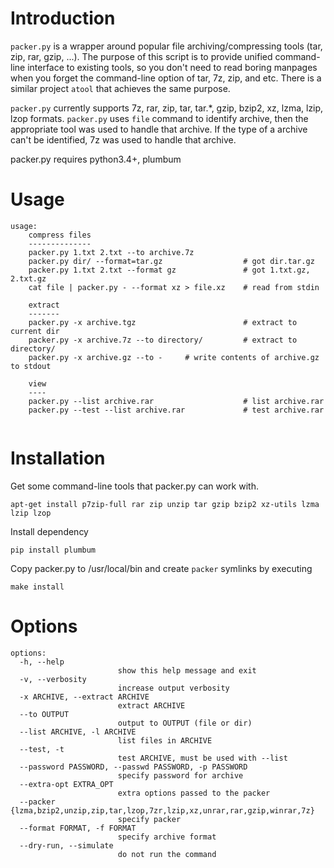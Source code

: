 
Introduction
============

`packer.py` is a wrapper around popular file archiving/compressing tools (tar, zip, rar, gzip, ...).
The purpose of this script is to provide unified command-line interface to existing tools,
so you don't need to read boring manpages when you forget the command-line option of tar, 7z, zip, and etc.
There is a similar project `atool` that achieves the same purpose.

`packer.py` currently supports 7z, rar, zip, tar, tar.*, gzip, bzip2, xz, lzma, lzip, lzop formats.
`packer.py` uses `file` command to identify archive, then the appropriate tool was used to handle
 that archive.
If the type of a archive can't be identified, 7z was used to handle that archive.

packer.py requires python3.4+, plumbum

Usage
=====
```
usage:
    compress files
    --------------
    packer.py 1.txt 2.txt --to archive.7z
    packer.py dir/ --format=tar.gz                  # got dir.tar.gz
    packer.py 1.txt 2.txt --format gz               # got 1.txt.gz, 2.txt.gz
    cat file | packer.py - --format xz > file.xz    # read from stdin
    
    extract
    -------
    packer.py -x archive.tgz                        # extract to current dir
    packer.py -x archive.7z --to directory/         # extract to directory/
    packer.py -x archive.gz --to -     # write contents of archive.gz to stdout
    
    view
    ----
    packer.py --list archive.rar                    # list archive.rar
    packer.py --test --list archive.rar             # test archive.rar


```

Installation
============

Get some command-line tools that packer.py can work with.

`apt-get install p7zip-full rar zip unzip tar gzip bzip2 xz-utils lzma lzip lzop`

Install dependency

`pip install plumbum`

Copy packer.py to /usr/local/bin and create `packer` symlinks by executing

`make install`

Options
=======
```
options:
  -h, --help
                        show this help message and exit
  -v, --verbosity
                        increase output verbosity
  -x ARCHIVE, --extract ARCHIVE
                        extract ARCHIVE
  --to OUTPUT
                        output to OUTPUT (file or dir)
  --list ARCHIVE, -l ARCHIVE
                        list files in ARCHIVE
  --test, -t
                        test ARCHIVE, must be used with --list
  --password PASSWORD, --passwd PASSWORD, -p PASSWORD
                        specify password for archive
  --extra-opt EXTRA_OPT
                        extra options passed to the packer
  --packer {lzma,bzip2,unzip,zip,tar,lzop,7zr,lzip,xz,unrar,rar,gzip,winrar,7z}
                        specify packer
  --format FORMAT, -f FORMAT
                        specify archive format
  --dry-run, --simulate
                        do not run the command


```

